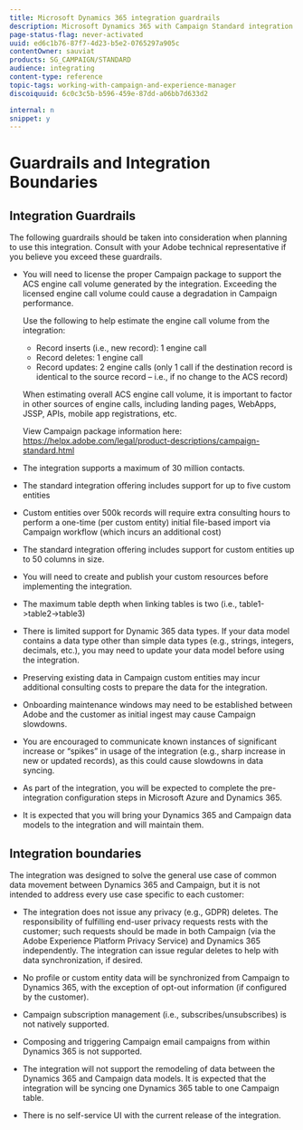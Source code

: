 ```yaml
---
title: Microsoft Dynamics 365 integration guardrails
description: Microsoft Dynamics 365 with Campaign Standard integration guardrails
page-status-flag: never-activated
uuid: ed6c1b76-87f7-4d23-b5e2-0765297a905c
contentOwner: sauviat
products: SG_CAMPAIGN/STANDARD
audience: integrating
content-type: reference
topic-tags: working-with-campaign-and-experience-manager
discoiquuid: 6c0c3c5b-b596-459e-87dd-a06bb7d633d2

internal: n
snippet: y
---
```


# Guardrails and Integration Boundaries

## Integration Guardrails

The following guardrails should be taken into consideration when planning to use this integration. Consult with your Adobe technical representative if you believe you exceed these guardrails.

* You will need to license the proper Campaign package to support the ACS engine call volume generated by the integration. Exceeding the licensed engine call volume could cause a degradation in Campaign performance.

    Use the following to help estimate the engine call volume from the integration:

    * Record inserts (i.e., new record): 1 engine call
    * Record deletes: 1 engine call
    * Record updates: 2 engine calls (only 1 call if the destination record is identical to the source record – i.e., if no change to the ACS record)

    When estimating overall ACS engine call volume, it is important to factor in other sources of engine calls, including landing pages, WebApps, JSSP, APIs, mobile app registrations, etc.
    
    View Campaign package information here: https://helpx.adobe.com/legal/product-descriptions/campaign-standard.html

* The integration supports a maximum of 30 million contacts.

* The standard integration offering includes support for up to five custom entities

* Custom entities over 500k records will require extra consulting hours to perform a one-time (per custom entity) initial file-based import via Campaign workflow (which incurs an additional cost)

* The standard integration offering includes support for custom entities up to 50 columns in size.

* You will need to create and publish your custom resources before implementing the integration.

* The maximum table depth when linking tables is two (i.e., table1->table2->table3)

* There is limited support for Dynamic 365 data types. If your data model contains a data type other than simple data types (e.g., strings, integers, decimals, etc.), you may need to update your data model before using the integration.

* Preserving existing data in Campaign custom entities may incur additional consulting costs to prepare the data for the integration.

* Onboarding maintenance windows may need to be established between Adobe and the customer as initial ingest may cause Campaign slowdowns.

* You are encouraged to communicate known instances of significant increase or “spikes” in usage of the integration (e.g., sharp increase in new or updated records), as this could cause slowdowns in data syncing.

* As part of the integration, you will be expected to complete the pre-integration configuration steps in Microsoft Azure and Dynamics 365.

* It is expected that you will bring your Dynamics 365 and Campaign data models to the integration and will maintain them.

## Integration boundaries

The integration was designed to solve the general use case of common data movement between Dynamics 365 and Campaign, but it is not intended to address every use case specific to each customer:

* The integration does not issue any privacy (e.g., GDPR) deletes. The responsibility of fulfilling end-user privacy requests rests with the customer; such requests should be made in both Campaign (via the Adobe Experience Platform Privacy Service) and Dynamics 365 independently. The integration can issue regular deletes to help with data synchronization, if desired.

* No profile or custom entity data will be synchronized from Campaign to Dynamics 365, with the exception of opt-out information (if configured by the customer).

* Campaign subscription management (i.e., subscribes/unsubscribes) is not natively supported.

* Composing and triggering Campaign email campaigns from within Dynamics 365 is not supported.

* The integration will not support the remodeling of data between the Dynamics 365 and Campaign data models. It is expected that the integration will be syncing one Dynamics 365 table to one Campaign table.

* There is no self-service UI with the current release of the integration.

